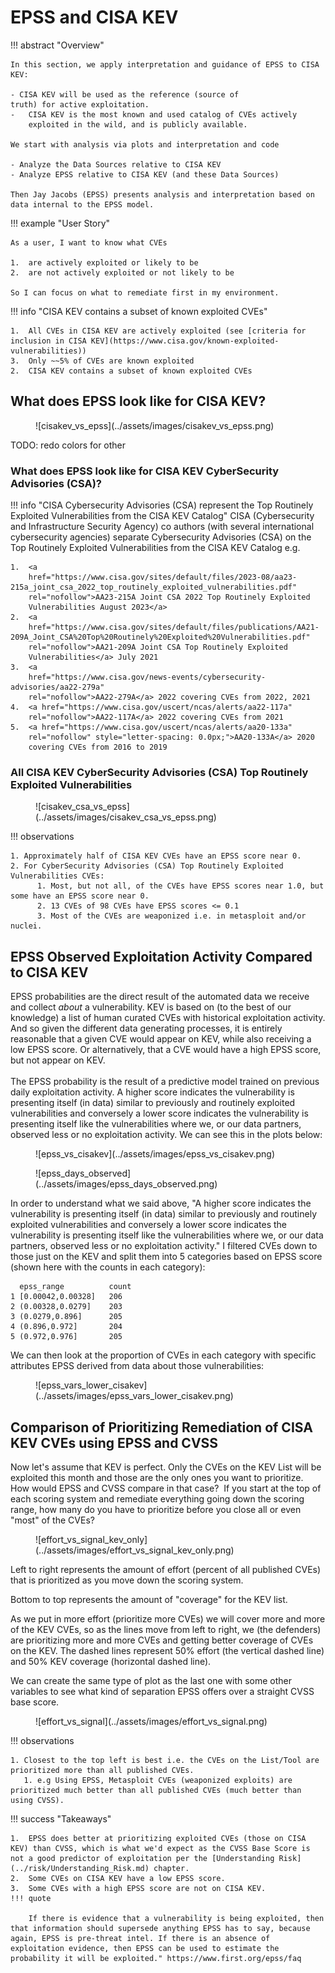 # EPSS and CISA KEV

!!! abstract "Overview"

    In this section, we apply interpretation and guidance of EPSS to CISA KEV:
 
    - CISA KEV will be used as the reference (source of
    truth) for active exploitation.
    -   CISA KEV is the most known and used catalog of CVEs actively
        exploited in the wild, and is publicly available.

    We start with analysis via plots and interpretation and code
   
    - Analyze the Data Sources relative to CISA KEV
    - Analyze EPSS relative to CISA KEV (and these Data Sources)

    Then Jay Jacobs (EPSS) presents analysis and interpretation based on data internal to the EPSS model.


!!! example "User Story"

    As a user, I want to know what CVEs

    1.  are actively exploited or likely to be
    2.  are not actively exploited or not likely to be

    So I can focus on what to remediate first in my environment.


!!! info "CISA KEV contains a subset of known exploited CVEs"

    1.  All CVEs in CISA KEV are actively exploited (see [criteria for inclusion in CISA KEV](https://www.cisa.gov/known-exploited-vulnerabilities))
    3.  Only ~~5% of CVEs are known exploited
    2.  CISA KEV contains a subset of known exploited CVEs


## What does EPSS look like for CISA KEV?

<figure markdown>
![cisakev_vs_epss](../assets/images/cisakev_vs_epss.png)
</figure>
TODO: redo colors for other

### What does EPSS look like for CISA KEV CyberSecurity Advisories (CSA)?

!!! info "CISA Cybersecurity Advisories (CSA) represent the Top Routinely Exploited Vulnerabilities from the CISA KEV Catalog"
    CISA (Cybersecurity and Infrastructure Security Agency) co authors (with
    several international cybersecurity agencies) separate Cybersecurity
    Advisories (CSA) on the Top Routinely Exploited Vulnerabilities from the
    CISA KEV Catalog e.g.

    1.  <a
        href="https://www.cisa.gov/sites/default/files/2023-08/aa23-215a_joint_csa_2022_top_routinely_exploited_vulnerabilities.pdf"
        rel="nofollow">AA23-215A Joint CSA 2022 Top Routinely Exploited
        Vulnerabilities August 2023</a>
    2.  <a
        href="https://www.cisa.gov/sites/default/files/publications/AA21-209A_Joint_CSA%20Top%20Routinely%20Exploited%20Vulnerabilities.pdf"
        rel="nofollow">AA21-209A Joint CSA Top Routinely Exploited
        Vulnerabilities</a> July 2021
    3.  <a
        href="https://www.cisa.gov/news-events/cybersecurity-advisories/aa22-279a"
        rel="nofollow">AA22-279A</a> 2022 covering CVEs from 2022, 2021
    4.  <a href="https://www.cisa.gov/uscert/ncas/alerts/aa22-117a"
        rel="nofollow">AA22-117A</a> 2022 covering CVEs from 2021
    5.  <a href="https://www.cisa.gov/uscert/ncas/alerts/aa20-133a"
        rel="nofollow" style="letter-spacing: 0.0px;">AA20-133A</a> 2020
        covering CVEs from 2016 to 2019

### All CISA KEV CyberSecurity Advisories (CSA) Top Routinely Exploited Vulnerabilities

<figure markdown>
![cisakev_csa_vs_epss](../assets/images/cisakev_csa_vs_epss.png)
</figure>

!!! observations

    1. Approximately half of CISA KEV CVEs have an EPSS score near 0.
    2. For CyberSecurity Advisories (CSA) Top Routinely Exploited Vulnerabilities CVEs:
          1. Most, but not all, of the CVEs have EPSS scores near 1.0, but some have an EPSS score near 0.
          2. 13 CVEs of 98 CVEs have EPSS scores <= 0.1
          3. Most of the CVEs are weaponized i.e. in metasploit and/or nuclei.

  

## EPSS Observed Exploitation Activity Compared to CISA KEV

EPSS probabilities are the direct result of the automated data we
receive and collect *about* a vulnerability. KEV is based on (to the
best of our knowledge) a list of human curated CVEs with historical
exploitation activity. And so given the different data generating
processes, it is entirely reasonable that a given CVE would appear on
KEV, while also receiving a low EPSS score. Or alternatively, that a CVE
would have a high EPSS score, but not appear on KEV.  
    
The EPSS probability is the result of a predictive model trained on
previous daily exploitation activity. A higher score indicates the
vulnerability is presenting itself (in data) similar to previously and
routinely exploited vulnerabilities and conversely a lower score
indicates the vulnerability is presenting itself like the
vulnerabilities where we, or our data partners, observed less or no
exploitation activity. We can see this in the plots below:

<figure markdown>
![epss_vs_cisakev](../assets/images/epss_vs_cisakev.png)
</figure>

<figure markdown>
![epss_days_observed](../assets/images/epss_days_observed.png)
</figure>


In order to understand what we said above, "A higher score indicates the
vulnerability is presenting itself (in data) similar to previously and
routinely exploited vulnerabilities and conversely a lower score
indicates the vulnerability is presenting itself like the
vulnerabilities where we, or our data partners, observed less or no
exploitation activity." I filtered CVEs down to those just on the KEV
and split them into 5 categories based on EPSS score (shown here with
the counts in each category):

      epss_range          count
    1 [0.00042,0.00328]   206
    2 (0.00328,0.0279]    203
    3 (0.0279,0.896]      205
    4 (0.896,0.972]       204
    5 (0.972,0.976]       205

We can then look at the proportion of CVEs in each category with
specific attributes EPSS derived from data about those vulnerabilities:

<figure markdown>
![epss_vars_lower_cisakev](../assets/images/epss_vars_lower_cisakev.png)
</figure>


## Comparison of Prioritizing Remediation of CISA KEV CVEs using EPSS and CVSS

Now let's assume that KEV is perfect. Only the CVEs on the KEV List will
be exploited this month and those are the only ones you want to
prioritize.  How would EPSS and CVSS compare in that case?  If you start
at the top of each scoring system and remediate everything going down
the scoring range, how many do you have to prioritize before you close
all or even "most" of the CVEs? 

<figure markdown>
![effort_vs_signal_kev_only](../assets/images/effort_vs_signal_kev_only.png)
</figure>

Left to right represents the amount of effort (percent of all published
CVEs) that is prioritized as you move down the scoring system.

Bottom to top represents the amount of "coverage" for the KEV list.

As we put in more effort (prioritize more CVEs) we will cover more and
more of the KEV CVEs, so as the lines move from left to right, we (the
defenders) are prioritizing more and more CVEs and getting better
coverage of CVEs on the KEV. The dashed lines represent 50% effort (the
vertical dashed line) and 50% KEV coverage (horizontal dashed line). 

We can create the same type of plot as the last one with some other
variables to see what kind of separation EPSS offers over a straight CVSS
base score.

<figure markdown>
![effort_vs_signal](../assets/images/effort_vs_signal.png)
</figure>

!!! observations

    1. Closest to the top left is best i.e. the CVEs on the List/Tool are prioritized more than all published CVEs. 
       1. e.g Using EPSS, Metasploit CVEs (weaponized exploits) are prioritized much better than all published CVEs (much better than using CVSS).

!!! success "Takeaways"

    1.  EPSS does better at prioritizing exploited CVEs (those on CISA KEV) than CVSS, which is what we'd expect as the CVSS Base Score is not a good predictor of exploitation per the [Understanding Risk](../risk/Understanding_Risk.md) chapter.
    2.  Some CVEs on CISA KEV have a low EPSS score. 
    3.  Some CVEs with a high EPSS score are not on CISA KEV.
    !!! quote

        If there is evidence that a vulnerability is being exploited, then that information should supersede anything EPSS has to say, because again, EPSS is pre-threat intel. If there is an absence of exploitation evidence, then EPSS can be used to estimate the probability it will be exploited." https://www.first.org/epss/faq

